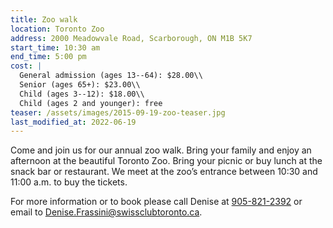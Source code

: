 ```yaml
---
title: Zoo walk
location: Toronto Zoo
address: 2000 Meadowvale Road, Scarborough, ON M1B 5K7
start_time: 10:30 am
end_time: 5:00 pm
cost: |
  General admission (ages 13--64): $28.00\\
  Senior (ages 65+): $23.00\\
  Child (ages 3--12): $18.00\\
  Child (ages 2 and younger): free
teaser: /assets/images/2015-09-19-zoo-teaser.jpg
last_modified_at: 2022-06-19
---
```


Come and join us for our annual zoo walk. Bring your family and enjoy an
afternoon at the beautiful Toronto Zoo. Bring your picnic or buy lunch at the
snack bar or restaurant. We meet at the zoo’s entrance between 10:30 and 11:00
a.m. to buy the tickets.

For more information or to book please call Denise at [905-821-2392][tel] or
email to <Denise.Frassini@swissclubtoronto.ca>.

[tel]: <tel:905-821-2392>
